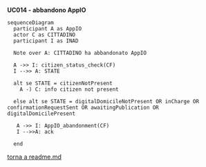 **UC014 - abbandono AppIO**

```mermaid
sequenceDiagram
  participant A as AppIO
  actor C as CITTADINO
  participant I as INAD

  Note over A: CITTADINO ha abbandonato AppIO

  A ->> I: citizen_status_check(CF)
  I -->> A: STATE

  alt se STATE = citizenNotPresent 
    A -) C: info citizen not present

  else alt se STATE = digitalDomicileNotPresent OR inCharge OR confirmationRequestSent OR awaitingPublication OR digitalDomicilePresent
   
   A ->> I: AppIO_abandonment(CF)
   I -->>A: ack

  end

  ```

  [torna a readme.md](../readme.md)